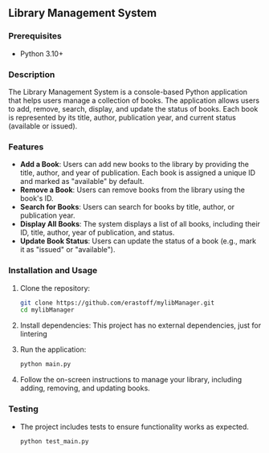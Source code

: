 ## Library Management System

### Prerequisites

- Python 3.10+

### Description

The Library Management System is a console-based Python application that helps users manage a collection of books. The application allows users to add, remove, search, display, and update the status of books. Each book is represented by its title, author, publication year, and current status (available or issued).

### Features

- **Add a Book**: Users can add new books to the library by providing the title, author, and year of publication. Each book is assigned a unique ID and marked as "available" by default.
- **Remove a Book**: Users can remove books from the library using the book's ID.
- **Search for Books**: Users can search for books by title, author, or publication year.
- **Display All Books**: The system displays a list of all books, including their ID, title, author, year of publication, and status.
- **Update Book Status**: Users can update the status of a book (e.g., mark it as "issued" or "available").

### Installation and Usage

1. Clone the repository:

   ```bash
   git clone https://github.com/erastoff/mylibManager.git
   cd mylibManager

2. Install dependencies: This project has no external dependencies, just for lintering

3. Run the application:

   ```bash
   python main.py
   ```
4. Follow the on-screen instructions to manage your library, including adding, removing, and updating books.

### Testing

- The project includes tests to ensure functionality works as expected.

   ```bash
   python test_main.py
   ```